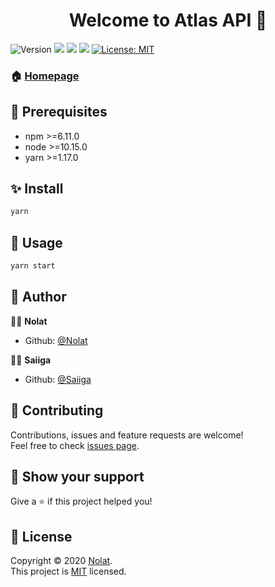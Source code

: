 <h1 align="center">Welcome to Atlas API 👋</h1>
<p>
  <img alt="Version" src="https://img.shields.io/badge/version-1.2.0-blue.svg?cacheSeconds=2592000" />
  <img src="https://img.shields.io/badge/npm-%3E%3D6.11.0-blue.svg" />
  <img src="https://img.shields.io/badge/node-%3E%3D10.15.0-blue.svg" />
  <img src="https://img.shields.io/badge/yarn-%3E%3D1.17.0-blue.svg" />
  <a href="https://github.com/Nolat/atlas-api/blob/master/LICENSE">
    <img alt="License: MIT" src="https://img.shields.io/badge/License-MIT-yellow.svg" target="_blank" />
  </a>
</p>

### 🏠 [Homepage](https://github.com/Nolat/atlas-api#readme)

## 📌 Prerequisites

- npm >=6.11.0
- node >=10.15.0
- yarn >=1.17.0

## ✨ Install

```sh
yarn
```

## 🚀 Usage

```sh
yarn start
```

## 👥 Author

👨‍💼 **Nolat**

- Github: [@Nolat](https://github.com/Nolat)

👨‍💼 **Saiiga**

- Github: [@Saiiga](https://github.com/Saiiga)

## 🤝 Contributing

Contributions, issues and feature requests are welcome!<br />Feel free to check [issues page](https://github.com/Nolat/atlas-api/issues).

## 🎉 Show your support

Give a ⭐️ if this project helped you!

## 📝 License

Copyright © 2020 [Nolat](https://github.com/Nolat).<br />
This project is [MIT](https://github.com/Nolat/atlas-api/blob/master/LICENSE) licensed.
